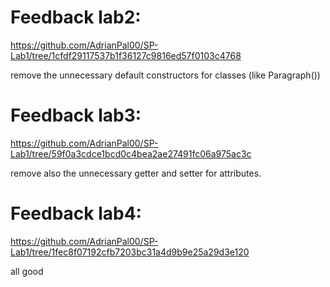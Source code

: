 # Feedback lab2:
https://github.com/AdrianPal00/SP-Lab1/tree/1cfdf29117537b1f36127c9816ed57f0103c4768

remove the unnecessary default constructors for classes (like Paragraph())
# Feedback lab3:
https://github.com/AdrianPal00/SP-Lab1/tree/59f0a3cdce1bcd0c4bea2ae27491fc06a975ac3c

remove also the unnecessary getter and setter for attributes.

# Feedback lab4:
https://github.com/AdrianPal00/SP-Lab1/tree/1fec8f07192cfb7203bc31a4d9b9e25a29d3e120

all good
